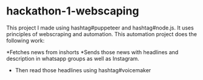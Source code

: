 # hackathon-1-webscaping

This project I made using hashtag#puppeteer and hashtag#node.js. It uses principles of webscraping and automation. 
This automation project does the following work:

*Fetches news from inshorts 
*Sends those news with headlines and description in whatsapp groups as well as Instagram. 
* Then read those headlines using hashtag#voicemaker

 
